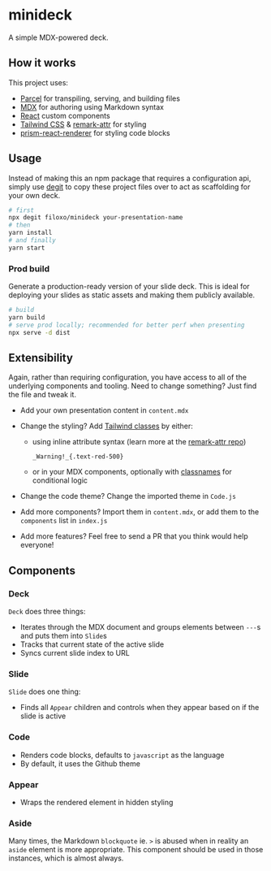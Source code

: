 # minideck

A simple MDX-powered deck.

## How it works

This project uses:

- [Parcel](https://parceljs.org/) for transpiling, serving, and building files
- [MDX](https://mdxjs.com/) for authoring using Markdown syntax
- [React](https://reactjs.org/) custom components
- [Tailwind CSS](https://tailwindcss.com/) & [remark-attr](https://github.com/arobase-che/remark-attr#readme) for styling
- [prism-react-renderer](https://github.com/FormidableLabs/prism-react-renderer) for styling code blocks

## Usage

Instead of making this an npm package that requires a configuration api, simply use [degit](https://github.com/Rich-Harris/degit) to copy these project files over to act as scaffolding for your own deck.

```sh
# first
npx degit filoxo/minideck your-presentation-name
# then
yarn install
# and finally
yarn start
```

### Prod build

Generate a production-ready version of your slide deck. This is ideal for deploying your slides as static assets and making them publicly available.

```sh
# build
yarn build
# serve prod locally; recommended for better perf when presenting
npx serve -d dist
```

## Extensibility

Again, rather than requiring configuration, you have access to all of the underlying components and tooling. Need to change something? Just find the file and tweak it.

- Add your own presentation content in `content.mdx`
- Change the styling? Add [Tailwind classes](https://nerdcave.com/tailwind-cheat-sheet) by either:

  - using inline attribute syntax (learn more at the [remark-attr repo](https://github.com/arobase-che/remark-attr#readme))

    `_Warning!_{.text-red-500}`

  - or in your MDX components, optionally with [classnames](https://github.com/JedWatson/classnames#readme) for conditional logic

- Change the code theme? Change the imported theme in `Code.js`
- Add more components? Import them in `content.mdx`, or add them to the `components` list in `index.js`
- Add more features? Feel free to send a PR that you think would help everyone!

## Components

### Deck

`Deck` does three things:

- Iterates through the MDX document and groups elements between `---`s and puts them into `Slide`s
- Tracks that current state of the active slide
- Syncs current slide index to URL

### Slide

`Slide` does one thing:

- Finds all `Appear` children and controls when they appear based on if the slide is active

### Code

- Renders code blocks, defaults to `javascript` as the language
- By default, it uses the Github theme

### Appear

- Wraps the rendered element in hidden styling

### Aside

Many times, the Markdown `blockquote` ie. `>` is abused when in reality an `aside` element is more appropriate. This component should be used in those instances, which is almost always.
